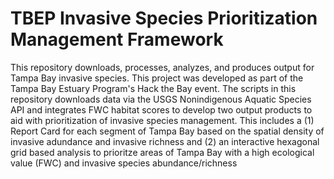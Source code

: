 # TBEP Invasive Species Prioritization Management Framework
This repository downloads, processes, analyzes, and produces output for Tampa Bay invasive species. This project was developed as part of the Tampa Bay Estuary Program's Hack the Bay event. The scripts in this repository downloads data via the USGS Nonindigenous Aquatic Species API and integrates FWC habitat scores to develop two output products to aid with prioritization of invasive species management. This includes a (1) Report Card for each segment of Tampa Bay based on the spatial density of invasive adundance and invasive richness and (2) an interactive hexagonal grid based analysis to prioritze areas of Tampa Bay with a high ecological value (FWC) and invasive species abundance/richness
